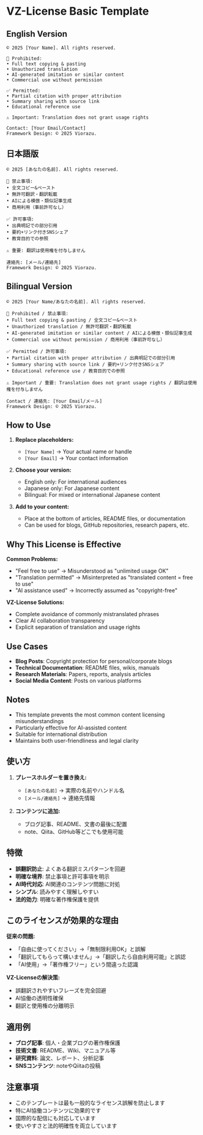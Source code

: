 # VZ-License Basic Template

## English Version

```
© 2025 [Your Name]. All rights reserved.

🚫 Prohibited:
• Full text copying & pasting
• Unauthorized translation
• AI-generated imitation or similar content
• Commercial use without permission

✅ Permitted:
• Partial citation with proper attribution
• Summary sharing with source link
• Educational reference use

⚠️ Important: Translation does not grant usage rights

Contact: [Your Email/Contact]
Framework Design: © 2025 Viorazu.
```

## 日本語版

```
© 2025 [あなたの名前]. All rights reserved.

🚫 禁止事項:
• 全文コピー&ペースト
• 無許可翻訳・翻訳転載
• AIによる模倣・類似記事生成
• 商用利用（事前許可なし）

✅ 許可事項:
• 出典明記での部分引用
• 要約+リンク付きSNSシェア
• 教育目的での参照

⚠️ 重要: 翻訳は使用権を付与しません

連絡先: [メール/連絡先]
Framework Design: © 2025 Viorazu.
```

## Bilingual Version

```
© 2025 [Your Name/あなたの名前]. All rights reserved.

🚫 Prohibited / 禁止事項:
• Full text copying & pasting / 全文コピー&ペースト
• Unauthorized translation / 無許可翻訳・翻訳転載
• AI-generated imitation or similar content / AIによる模倣・類似記事生成
• Commercial use without permission / 商用利用（事前許可なし）

✅ Permitted / 許可事項:
• Partial citation with proper attribution / 出典明記での部分引用
• Summary sharing with source link / 要約+リンク付きSNSシェア
• Educational reference use / 教育目的での参照

⚠️ Important / 重要: Translation does not grant usage rights / 翻訳は使用権を付与しません

Contact / 連絡先: [Your Email/メール]
Framework Design: © 2025 Viorazu.
```

## How to Use

1. **Replace placeholders:**
   - `[Your Name]` → Your actual name or handle
   - `[Your Email]` → Your contact information

2. **Choose your version:**
   - English only: For international audiences
   - Japanese only: For Japanese content
   - Bilingual: For mixed or international Japanese content

3. **Add to your content:**
   - Place at the bottom of articles, README files, or documentation
   - Can be used for blogs, GitHub repositories, research papers, etc.

## Why This License is Effective

**Common Problems:**
- "Feel free to use" → Misunderstood as "unlimited usage OK"
- "Translation permitted" → Misinterpreted as "translated content = free to use"
- "AI assistance used" → Incorrectly assumed as "copyright-free"

**VZ-License Solutions:**
- Complete avoidance of commonly mistranslated phrases
- Clear AI collaboration transparency
- Explicit separation of translation and usage rights

## Use Cases

- **Blog Posts**: Copyright protection for personal/corporate blogs
- **Technical Documentation**: README files, wikis, manuals
- **Research Materials**: Papers, reports, analysis articles
- **Social Media Content**: Posts on various platforms

## Notes

- This template prevents the most common content licensing misunderstandings
- Particularly effective for AI-assisted content
- Suitable for international distribution
- Maintains both user-friendliness and legal clarity



## 使い方

1. **プレースホルダーを置き換え:**
   - `[あなたの名前]` → 実際の名前やハンドル名
   - `[メール/連絡先]` → 連絡先情報

2. **コンテンツに追加:**
   - ブログ記事、README、文書の最後に配置
   - note、Qiita、GitHub等どこでも使用可能

## 特徴

- **誤翻訳防止**: よくある翻訳ミスパターンを回避
- **明確な境界**: 禁止事項と許可事項を明示
- **AI時代対応**: AI関連のコンテンツ問題に対処
- **シンプル**: 読みやすく理解しやすい
- **法的効力**: 明確な著作権保護を提供

## このライセンスが効果的な理由

**従来の問題:**
- 「自由に使ってください」→「無制限利用OK」と誤解
- 「翻訳してもらって構いません」→「翻訳したら自由利用可能」と誤認
- 「AI使用」→「著作権フリー」という間違った認識

**VZ-Licenseの解決策:**
- 誤翻訳されやすいフレーズを完全回避
- AI協働の透明性確保
- 翻訳と使用権の分離明示

## 適用例

- **ブログ記事**: 個人・企業ブログの著作権保護
- **技術文書**: README、Wiki、マニュアル等
- **研究資料**: 論文、レポート、分析記事
- **SNSコンテンツ**: noteやQiitaの投稿

## 注意事項

- このテンプレートは最も一般的なライセンス誤解を防止します
- 特にAI協働コンテンツに効果的です
- 国際的な配信にも対応しています
- 使いやすさと法的明確性を両立しています
